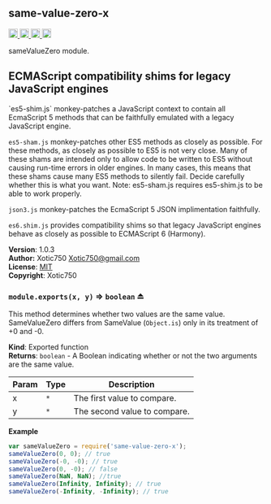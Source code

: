 <a name="module_same-value-zero-x"></a>
## same-value-zero-x
<a href="https://travis-ci.org/Xotic750/same-value-zero-x"
title="Travis status">
<img
src="https://travis-ci.org/Xotic750/same-value-zero-x.svg?branch=master"
alt="Travis status" height="18">
</a>
<a href="https://david-dm.org/Xotic750/same-value-zero-x"
title="Dependency status">
<img src="https://david-dm.org/Xotic750/same-value-zero-x.svg"
alt="Dependency status" height="18"/>
</a>
<a
href="https://david-dm.org/Xotic750/same-value-zero-x#info=devDependencies"
title="devDependency status">
<img src="https://david-dm.org/Xotic750/same-value-zero-x/dev-status.svg"
alt="devDependency status" height="18"/>
</a>
<a href="https://badge.fury.io/js/same-value-zero-x" title="npm version">
<img src="https://badge.fury.io/js/same-value-zero-x.svg"
alt="npm version" height="18">
</a>

sameValueZero module.

<h2>ECMAScript compatibility shims for legacy JavaScript engines</h2>
`es5-shim.js` monkey-patches a JavaScript context to contain all EcmaScript 5
methods that can be faithfully emulated with a legacy JavaScript engine.

`es5-sham.js` monkey-patches other ES5 methods as closely as possible.
For these methods, as closely as possible to ES5 is not very close.
Many of these shams are intended only to allow code to be written to ES5
without causing run-time errors in older engines. In many cases,
this means that these shams cause many ES5 methods to silently fail.
Decide carefully whether this is what you want. Note: es5-sham.js requires
es5-shim.js to be able to work properly.

`json3.js` monkey-patches the EcmaScript 5 JSON implimentation faithfully.

`es6.shim.js` provides compatibility shims so that legacy JavaScript engines
behave as closely as possible to ECMAScript 6 (Harmony).

**Version**: 1.0.3  
**Author:** Xotic750 <Xotic750@gmail.com>  
**License**: [MIT](&lt;https://opensource.org/licenses/MIT&gt;)  
**Copyright**: Xotic750  
<a name="exp_module_same-value-zero-x--module.exports"></a>
### `module.exports(x, y)` ⇒ <code>boolean</code> ⏏
This method determines whether two values are the same value.
SameValueZero differs from SameValue (`Object.is`) only in its treatment
of +0 and -0.

**Kind**: Exported function  
**Returns**: <code>boolean</code> - A Boolean indicating whether or not the two arguments
are the same value.  

| Param | Type | Description |
| --- | --- | --- |
| x | <code>\*</code> | The first value to compare. |
| y | <code>\*</code> | The second value to compare. |

**Example**  
```js
var sameValueZero = require('same-value-zero-x');
sameValueZero(0, 0); // true
sameValueZero(-0, -0); // true
sameValueZero(0, -0); // false
sameValueZero(NaN, NaN); //true
sameValueZero(Infinity, Infinity); // true
sameValueZero(-Infinity, -Infinity); // true
```
